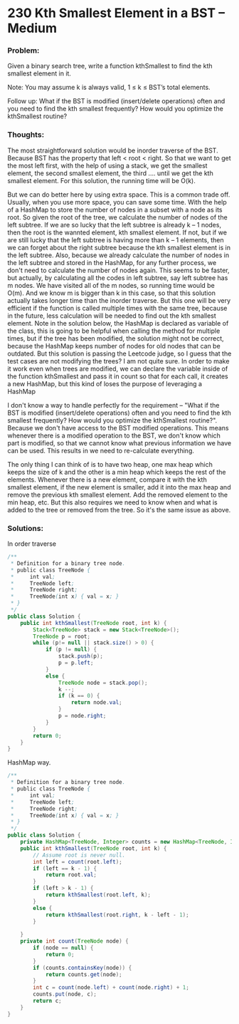 # 230 Kth Smallest Element in a BST – Medium

### Problem:
Given a binary search tree, write a function kthSmallest to find the kth smallest element in it.

Note: 
You may assume k is always valid, 1 ≤ k ≤ BST’s total elements.

Follow up:
What if the BST is modified (insert/delete operations) often and you need to find the kth smallest frequently? How would you optimize the kthSmallest routine?

### Thoughts:
The most straightforward solution would be inorder traverse of the BST. Because BST has the property that left < root < right. So that we want to get the most left first, with the help of using a stack, we get the smallest element, the second smallest element, the third …. until we get the kth smallest element. For this solution, the running time will be O(k).

But we can do better here by using extra space. This is a common trade off. Usually, when you use more space, you can save some time. With the help of a HashMap to store the number of nodes in a subset with a node as its root. So given the root of the tree, we calculate the number of nodes of the left subtree. If we are so lucky that the left subtree is already k – 1 nodes, then the root is the wannted element, kth smallest element. If not, but if we are still lucky that the left subtree is having more than k – 1 elements, then we can forget about the right subtree because the kth smallest element is in the left subtree. Also, because we already calculate the number of nodes in the left subtree and stored in the HashMap, for any further process, we don't need to calculate the number of nodes again.  This seems to be faster, but actually, by calculating all the codes in left subtree, say left subtree has m nodes. We have visited all of the m nodes, so running time would be O(m). And we know m is bigger than k in this case, so that this solution actually takes longer time than the inorder traverse.  But this one will be very efficient if the function is called multiple times with the same tree, because in the future, less calculation will be needed to find out the kth smallest element.
Note in the solution below, the HashMap is declared as variable of the class, this is going to be helpful when calling the method for multiple times, but if the tree has been modified, the solution might not be correct, because the HashMap keeps number of nodes for old nodes that can be outdated. But this solution is passing the Leetcode judge, so I guess that the test cases are not modifying the trees? I am not quite sure. In order to make it work even when trees are modified, we can declare the variable inside of the function kthSmallest and pass it in count so that for each call, it creates a new HashMap, but this kind of loses the purpose of leveraging a HashMap

I don't know a way to handle perfectly for the requirement – "What if the BST is modified (insert/delete operations) often and you need to find the kth smallest frequently? How would you optimize the kthSmallest routine?". Because we don't have access to the BST modified operations. This means whenever there is a modified operation to the BST, we don't know which part is modified, so that we cannot know what previous information we have can be used. This results in we need to re-calculate everything.

The only thing I can think of is to have two heap, one max heap which keeps the size of k and the other is a min heap which keeps the rest of the elements.
Whenever there is a new element, compare it with the kth smallest element, if the new element is smaller, add it into the max heap and remove the previous kth smallest element. Add the removed element to the min heap, etc.
But this also requires we need to know when and what is added to the tree or removed from the tree. So it's the same issue as above.

### Solutions:

In order traverse

```java
/**
 * Definition for a binary tree node.
 * public class TreeNode {
 *     int val;
 *     TreeNode left;
 *     TreeNode right;
 *     TreeNode(int x) { val = x; }
 * }
 */
public class Solution {
    public int kthSmallest(TreeNode root, int k) {
        Stack<TreeNode> stack = new Stack<TreeNode>();
        TreeNode p = root;
        while (p!= null || stack.size() > 0) {
            if (p != null) {
                stack.push(p);
                p = p.left;
            }
            else {
                TreeNode node = stack.pop();
                k --;
                if (k == 0) {
                    return node.val;
                }
                p = node.right;
            }
        }
        return 0;
    }
}
```

HashMap way.
```java
/**
 * Definition for a binary tree node.
 * public class TreeNode {
 *     int val;
 *     TreeNode left;
 *     TreeNode right;
 *     TreeNode(int x) { val = x; }
 * }
 */
public class Solution {
    private HashMap<TreeNode, Integer> counts = new HashMap<TreeNode, Integer>();
    public int kthSmallest(TreeNode root, int k) {
        // Assume root is never null.
        int left = count(root.left);
        if (left == k - 1) {
            return root.val;
        }
        if (left > k - 1) {
            return kthSmallest(root.left, k);
        }
        else {
            return kthSmallest(root.right, k - left - 1);
        }
 
    }
    private int count(TreeNode node) {
        if (node == null) {
            return 0;
        }
        if (counts.containsKey(node)) {
            return counts.get(node);
        }
        int c = count(node.left) + count(node.right) + 1;
        counts.put(node, c);
        return c;
    }
}
```
